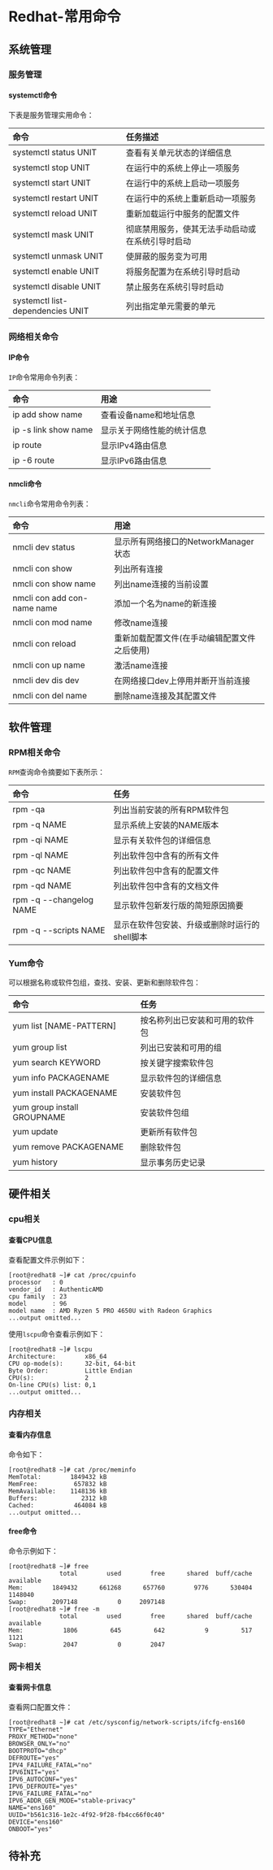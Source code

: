 # Redhat-常用命令
## 系统管理
### 服务管理
#### systemctl命令
下表是服务管理实用命令：

命令|任务描述
:---|:---
systemctl status UNIT|查看有关单元状态的详细信息
systemctl stop UNIT|在运行中的系统上停止一项服务
systemctl start UNIT|在运行中的系统上启动一项服务	
systemctl restart UNIT|在运行中的系统上重新启动一项服务
systemctl reload UNIT|重新加载运行中服务的配置文件
systemctl mask UNIT|彻底禁用服务，使其无法手动启动或在系统引导时启动
systemctl unmask UNIT|使屏蔽的服务变为可用
systemctl enable UNIT|将服务配置为在系统引导时启动
systemctl disable UNIT|禁止服务在系统引导时启动
systemctl list-dependencies UNIT|列出指定单元需要的单元

### 网络相关命令
#### IP命令
`IP`命令常用命令列表：

命令|用途
:---|:---
ip add show name|查看设备name和地址信息
ip -s link show name|显示关于网络性能的统计信息
ip route|显示IPv4路由信息
ip -6 route|显示IPv6路由信息

#### nmcli命令
`nmcli`命令常用命令列表：

命令|用途
:---|:---
nmcli dev status|显示所有网络接口的NetworkManager状态
nmcli con show|列出所有连接
nmcli con show name|列出name连接的当前设置
nmcli con add con-name name|添加一个名为name的新连接
nmcli con mod name|修改name连接
nmcli con reload|重新加载配置文件(在手动编辑配置文件之后使用)
nmcli con up name|激活name连接
nmcli dev dis dev|在网络接口dev上停用并断开当前连接
nmcli con del name|删除name连接及其配置文件

## 软件管理
### RPM相关命令
`RPM`查询命令摘要如下表所示：

命令|任务
:---|:---
rpm -qa|列出当前安装的所有RPM软件包
rpm -q NAME|显示系统上安装的NAME版本
rpm -qi NAME|显示有关软件包的详细信息
rpm -ql NAME|列出软件包中含有的所有文件
rpm -qc NAME|列出软件包中含有的配置文件
rpm -qd NAME|列出软件包中含有的文档文件
rpm -q --changelog NAME|显示软件包新发行版的简短原因摘要
rpm -q --scripts NAME|显示在软件包安装、升级或删除时运行的shell脚本

### Yum命令
可以根据名称或软件包组，查找、安装、更新和删除软件包：

命令|任务
:---|:---
yum list \[NAME-PATTERN]|按名称列出已安装和可用的软件包
yum group list|列出已安装和可用的组
yum search KEYWORD|按关键字搜索软件包
yum info PACKAGENAME|显示软件包的详细信息
yum install PACKAGENAME|安装软件包
yum group install GROUPNAME|安装软件包组
yum update|更新所有软件包
yum remove PACKAGENAME|删除软件包
yum history|显示事务历史记录

## 硬件相关
### cpu相关
#### 查看CPU信息
查看配置文件示例如下：
```
[root@redhat8 ~]# cat /proc/cpuinfo
processor	: 0
vendor_id	: AuthenticAMD
cpu family	: 23
model		: 96
model name	: AMD Ryzen 5 PRO 4650U with Radeon Graphics
...output omitted...
```
使用`lscpu`命令查看示例如下：
```
[root@redhat8 ~]# lscpu
Architecture:        x86_64
CPU op-mode(s):      32-bit, 64-bit
Byte Order:          Little Endian
CPU(s):              2
On-line CPU(s) list: 0,1
...output omitted...
```
### 内存相关
#### 查看内存信息
命令如下：
```
[root@redhat8 ~]# cat /proc/meminfo
MemTotal:        1849432 kB
MemFree:          657832 kB
MemAvailable:    1148136 kB
Buffers:            2312 kB
Cached:           464084 kB
...output omitted...
```
#### free命令
命令示例如下：
```
[root@redhat8 ~]# free
              total        used        free      shared  buff/cache   available
Mem:        1849432      661268      657760        9776      530404     1148040
Swap:       2097148           0     2097148
[root@redhat8 ~]# free -m
              total        used        free      shared  buff/cache   available
Mem:           1806         645         642           9         517        1121
Swap:          2047           0        2047
```
### 网卡相关
#### 查看网卡信息
查看网口配置文件：
```
[root@redhat8 ~]# cat /etc/sysconfig/network-scripts/ifcfg-ens160
TYPE="Ethernet"
PROXY_METHOD="none"
BROWSER_ONLY="no"
BOOTPROTO="dhcp"
DEFROUTE="yes"
IPV4_FAILURE_FATAL="no"
IPV6INIT="yes"
IPV6_AUTOCONF="yes"
IPV6_DEFROUTE="yes"
IPV6_FAILURE_FATAL="no"
IPV6_ADDR_GEN_MODE="stable-privacy"
NAME="ens160"
UUID="b561c316-1e2c-4f92-9f28-fb4cc66f0c40"
DEVICE="ens160"
ONBOOT="yes"
```
## 待补充
